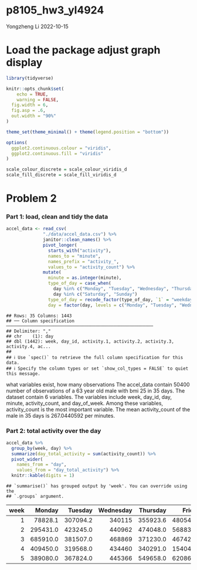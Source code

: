 p8105_hw3_yl4924
================
Yongzheng Li
2022-10-15

# Load the package adjust graph display

``` r
library(tidyverse)

knitr::opts_chunk$set(
    echo = TRUE,
    warning = FALSE,
  fig.width = 6,
  fig.asp = .6,
  out.width = "90%"
)

theme_set(theme_minimal() + theme(legend.position = "bottom"))

options(
  ggplot2.continuous.colour = "viridis",
  ggplot2.continuous.fill = "viridis"
)

scale_colour_discrete = scale_colour_viridis_d
scale_fill_discrete = scale_fill_viridis_d
```

# Problem 2

### Part 1: load, clean and tidy the data

``` r
accel_data <- read_csv(
              "./data/accel_data.csv") %>% 
              janitor::clean_names() %>% 
              pivot_longer(
                starts_with("activity"),
                names_to = "minute",
                names_prefix = "activity_",
                values_to = "activity_count") %>% 
              mutate(
                minute = as.integer(minute),
                type_of_day = case_when(
                  day %in% c("Monday", "Tuesday", "Wednesday", "Thursday", "Friday") ~ 1,
                  day %in% c("Saturday", "Sunday")                                   ~ 2),
                type_of_day = recode_factor(type_of_day, `1` = "weekday", `2` = "weekend"),
                day = factor(day, levels = c("Monday", "Tuesday", "Wednesday", "Thursday", "Friday","Saturday", "Sunday")))
```

    ## Rows: 35 Columns: 1443
    ## ── Column specification ────────────────────────────────────────────────────────
    ## Delimiter: ","
    ## chr    (1): day
    ## dbl (1442): week, day_id, activity.1, activity.2, activity.3, activity.4, ac...
    ## 
    ## ℹ Use `spec()` to retrieve the full column specification for this data.
    ## ℹ Specify the column types or set `show_col_types = FALSE` to quiet this message.

what variables exist, how many observations The accel_data contain 50400
number of observations of a 63 year old male with bmi 25 in 35 days. The
dataset contain 6 variables. The variables include week, day_id, day,
minute, activity_count, and day_of_week. Among these variables,
activity_count is the most important variable. The mean activity_count
of the male in 35 days is 267.0440592 per minutes.

### Part 2: total activity over the day

``` r
accel_data %>% 
  group_by(week, day) %>% 
  summarize(day_total_activity = sum(activity_count)) %>% 
  pivot_wider(
    names_from = "day",
    values_from = "day_total_activity") %>% 
  knitr::kable(digits = 1)
```

    ## `summarise()` has grouped output by 'week'. You can override using the
    ## `.groups` argument.

| week |   Monday |  Tuesday | Wednesday | Thursday |   Friday | Saturday | Sunday |
|-----:|---------:|---------:|----------:|---------:|---------:|---------:|-------:|
|    1 |  78828.1 | 307094.2 |    340115 | 355923.6 | 480542.6 |   376254 | 631105 |
|    2 | 295431.0 | 423245.0 |    440962 | 474048.0 | 568839.0 |   607175 | 422018 |
|    3 | 685910.0 | 381507.0 |    468869 | 371230.0 | 467420.0 |   382928 | 467052 |
|    4 | 409450.0 | 319568.0 |    434460 | 340291.0 | 154049.0 |     1440 | 260617 |
|    5 | 389080.0 | 367824.0 |    445366 | 549658.0 | 620860.0 |     1440 | 138421 |

